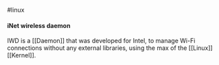 #linux
#### iNet wireless daemon

IWD is a [[Daemon]] that was developed for Intel, to manage Wi-Fi connections without any external libraries, using the max of the [[Linux]] [[Kernel]]. 